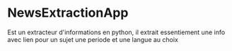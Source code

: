 # NewsExtractionApp

Est un extracteur d'informations en python, il extrait essentiement une info avec lien pour un sujet une periode et une langue au choix
